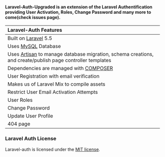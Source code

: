 #### Laravel-Auth-Upgraded is an extension of the Laravel Authentification providing User Activation, Roles, Change Password and many more to come(check issues page).
 Laravel-Auth Features  |
| :------------ |
|Built on [Laravel](http://laravel.com/) 5.5|
|Uses [MySQL](https://github.com/mysql) Database|
|Uses [Artisan](http://laravel.com/docs/5.5/artisan) to manage database migration, schema creations, and create/publish page controller templates|
|Dependencies are managed with [COMPOSER](https://getcomposer.org/)|
|User Registration with email verification|
|Makes us of Laravel Mix to compile assets|
|Restrict User Email Activation Attempts|
|User Roles|
|Change Password|
|Update User Profile|
|404 page|

### Laravel Auth License
Laravel-auth is licensed under the [MIT license](https://opensource.org/licenses/MIT).
